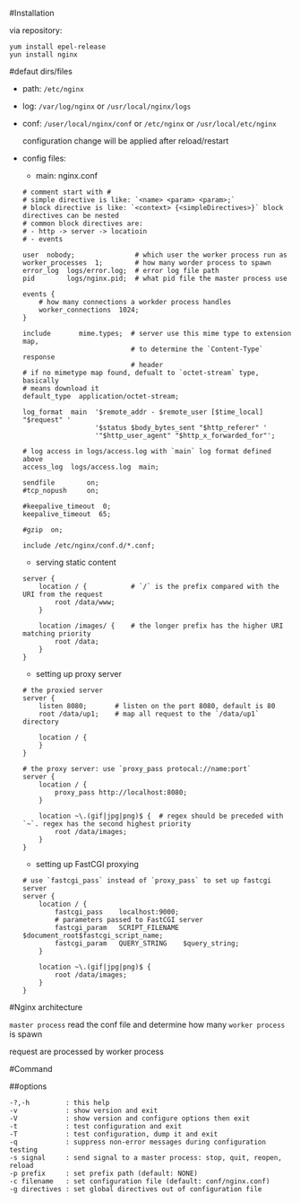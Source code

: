 #Installation

via repository:

    yum install epel-release
    yun install nginx

#defaut dirs/files

- path: `/etc/nginx`
- log: `/var/log/nginx` or `/usr/local/nginx/logs`
- conf: `/user/local/nginx/conf` or `/etc/nginx` or `/usr/local/etc/nginx`

    configuration change will be applied after reload/restart
    
- config files:
    + main: nginx.conf

    ```
    # comment start with #
    # simple directive is like: `<name> <param> <param>;`
    # block directive is like: `<context> {<simpleDirectives>}` block directives can be nested
    # common block directives are:
    # - http -> server -> locatioin
    # - events
    
    user  nobody;               # which user the worker process run as 
    worker_processes  1;        # how many worder process to spawn
    error_log  logs/error.log;  # error log file path
    pid        logs/nginx.pid;  # what pid file the master process use

    events {
        # how many connections a workder process handles
        worker_connections  1024;
    }

    include       mime.types;  # server use this mime type to extension map,
                               # to determine the `Content-Type` response
                               # header
    # if no mimetype map found, defualt to `octet-stream` type, basically 
    # means download it
    default_type  application/octet-stream;

    log_format  main  '$remote_addr - $remote_user [$time_local] "$request" '
                      '$status $body_bytes_sent "$http_referer" '
                      '"$http_user_agent" "$http_x_forwarded_for"';

    # log access in logs/access.log with `main` log format defined above
    access_log  logs/access.log  main;

    sendfile        on;
    #tcp_nopush     on;

    #keepalive_timeout  0;
    keepalive_timeout  65;

    #gzip  on;

    include /etc/nginx/conf.d/*.conf;

    ```
    
    + serving static content
    
    ```
    server {
        location / {           # `/` is the prefix compared with the URI from the request
            root /data/www;
        }
        
        location /images/ {    # the longer prefix has the higher URI matching priority
            root /data;
        }
    }
    ```
    
    + setting up proxy server
    
    ```
    # the proxied server
    server {              
        listen 8080;       # listen on the port 8080, default is 80
        root /data/up1;    # map all request to the `/data/up1` directory
        
        location / {       
        }
    }
    
    # the proxy server: use `proxy_pass protocal://name:port`
    server {
        location / {
            proxy_pass http://localhost:8080;
        }
        
        location ~\.(gif|jpg|png)$ {  # regex should be preceded with `~`. regex has the second highest priority
            root /data/images;
        }
    }
    ```
    
    + setting up FastCGI proxying
    
    ```
    # use `fastcgi_pass` instead of `proxy_pass` to set up fastcgi server
    server {
        location / {
            fastcgi_pass    localhost:9000;
            # parameters passed to FastCGI server
            fastcgi_param   SCRIPT_FILENAME $document_root$fastcgi_script_name;
            fastcgi_param   QUERY_STRING    $query_string;
        }
        
        location ~\.(gif|jpg|png)$ {
            root /data/images;
        }
    }
    ```
    
    


#Nginx architecture

`master process` read the conf file and determine how many `worker process` is spawn

request are processed by worker process

#Command

##options
```
-?,-h         : this help
-v            : show version and exit
-V            : show version and configure options then exit
-t            : test configuration and exit
-T            : test configuration, dump it and exit
-q            : suppress non-error messages during configuration testing
-s signal     : send signal to a master process: stop, quit, reopen, reload
-p prefix     : set prefix path (default: NONE)
-c filename   : set configuration file (default: conf/nginx.conf)
-g directives : set global directives out of configuration file
```
